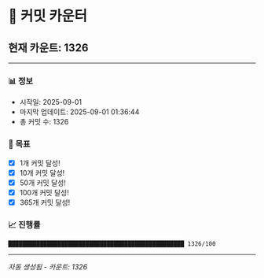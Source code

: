 # 🔢 커밋 카운터

## 현재 카운트: 1326

---

### 📊 정보
- 시작일: 2025-09-01
- 마지막 업데이트: 2025-09-01 01:36:44
- 총 커밋 수: 1326

### 🎯 목표
- [x] 1개 커밋 달성!
- [x] 10개 커밋 달성!
- [x] 50개 커밋 달성!
- [x] 100개 커밋 달성!
- [x] 365개 커밋 달성!

### 📈 진행률
```
██████████████████████████████████████████████████ 1326/100
```

---
*자동 생성됨 - 카운트: 1326*
